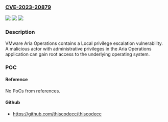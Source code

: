 ### [CVE-2023-20879](https://cve.mitre.org/cgi-bin/cvename.cgi?name=CVE-2023-20879)
![](https://img.shields.io/static/v1?label=Product&message=VMware%20Aria%20Operations%20(formerly%20vRealize%20Operations)&color=blue)
![](https://img.shields.io/static/v1?label=Version&message=VMware%20Aria%20Operations%20prior%20to%208.12%20&color=brightgreen)
![](https://img.shields.io/static/v1?label=Vulnerability&message=Local%20Privilege%20Escalation%20Vulnerability&color=brightgreen)

### Description

VMware Aria Operations contains a Local privilege escalation vulnerability. A malicious actor with administrative privileges in the Aria Operations application can gain root access to the underlying operating system.

### POC

#### Reference
No PoCs from references.

#### Github
- https://github.com/thiscodecc/thiscodecc

